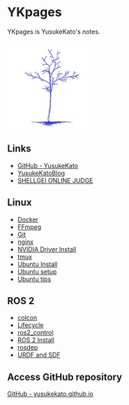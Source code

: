 # YKpages
YKpages is YusukeKato's notes.

![](./images/BlueTreeIcon_200x200.jpg)

## Links
- [GitHub - YusukeKato](https://github.com/YusukeKato)
- [YusukeKatoBlog](https://yusukekato.jp)
- [SHELLGEI ONLINE JUDGE](https://shellgei-online-judge.com/)

## Linux
- [Docker](./pages/linux/docker.md)
- [FFmpeg](./pages/linux/ffmpeg.md)
- [Git](./pages/linux/git.md)
- [nginx](./pages/linux/nginx.md)
- [NVIDIA Driver Install](./pages/linux/nvidia_driver_install.md)
- [tmux](./pages/linux/tmux.md)
- [Ubuntu Install](./pages/linux/ubuntu_install.md)
- [Ubuntu setup](./pages/linux/ubuntu_setup.md)
- [Ubuntu tips](./pages/linux/ubuntu_tips.md)

## ROS 2
- [colcon](./pages/ros2/colcon.md)
- [Lifecycle](./pages/ros2/lifecycle.md)
- [ros2_control](./pages/ros2/ros2_control.md)
- [ROS 2 Install](./pages/ros2/ros2_install.md)
- [rosdep](./pages/ros2/rosdep.md)
- [URDF and SDF](./pages/ros2/urdf_and_sdf.md)

## Access GitHub repository
[GitHub - yusukekato.github.io](https://github.com/YusukeKato/yusukekato.github.io)
